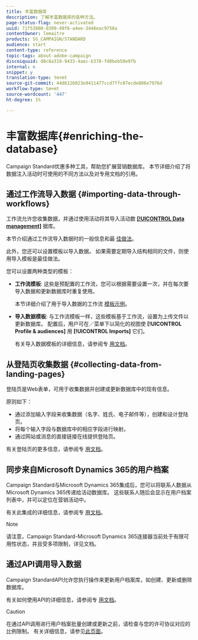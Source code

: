 ```yaml
---
title: 丰富数据库
description: 了解丰富数据库的各种方法。
page-status-flag: never-activated
uuid: 71f53808-0309-49f6-a4ee-3446eac9758a
contentOwner: lemaitre
products: SG_CAMPAIGN/STANDARD
audience: start
content-type: reference
topic-tags: about-adobe-campaign
discoiquuid: d8c8a318-9433-4aec-b378-fd0beb50e9fb
internal: n
snippet: y
translation-type: tm+mt
source-git-commit: 44d6126023e9411477ccd7ffc07ecde806e7976d
workflow-type: tm+mt
source-wordcount: '447'
ht-degree: 1%

---
```



# 丰富数据库{#enriching-the-database}

Campaign Standard优惠多种工具，帮助您扩展营销数据库。 本节详细介绍了将数据注入活动时可使用的不同方法以及对专用文档的引用。

## 通过工作流导入数据 {#importing-data-through-workflows}

工作流允许您收集数据，并通过使用活动将其导入活动数 [**[!UICONTROL Data management]**](../../automating/using/about-data-management-activities.md) 据库。

本节介绍通过工作流导入数据时的一般信息和最 [佳做法](../../automating/using/about-data-import-and-export.md)。

此外，您还可以设置模板以导入数据。 如果需要定期导入结构相同的文件，则使用导入模板是最佳做法。

您可以设置两种类型的模板：

* **工作流模板**: 这些是预配置的工作流，您可以根据需要设置一次，并在每次要导入数据和更新数据库时重复使用。

   本节详细介绍了用于导入数据的工作流 [模板示例](../../automating/using/creating-import-workflow-templates.md)。

* **导入数据模板**: 与工作流模板一样，这些模板基于工作流，设置为上传文件以更新数据库。 配置后，用户可在／菜单下以简化的视图使 **[!UICONTROL Profile & audiences]** 用 **[!UICONTROL Imports]** 它们。

   有关导入数据模板的详细信息，请参阅专 [用文档](../../automating/using/importing-data-with-import-templates.md)。

## 从登陆页收集数据 {#collecting-data-from-landing-pages}

登陆页是Web表单，可用于收集数据并创建或更新数据库中的现有信息。

原则如下：

* 通过添加输入字段来收集数据（名字、姓氏、电子邮件等），创建和设计登陆页。
* 将每个输入字段与数据库中的相应字段进行映射。
* 通过网站或消息的直接链接在线提供登陆页。

有关登陆页的更多信息，请参阅专 [用文档](../../channels/using/getting-started-with-landing-pages.md)。

## 同步来自Microsoft Dynamics 365的用户档案

Campaign Standard与Microsoft Dynamics 365集成后，您可以将联系人数据从Microsoft Dynamics 365传递给活动数据库。
这些联系人随后会显示在用户档案列表中，并可以定位在营销活动中。

有关此集成的详细信息，请参阅专 [用文档](../../integrating/using/working-with-campaign-standard-and-microsoft-dynamics-365.md)。

>[!NOTE]
>
>请注意，Campaign Standard-Microsoft Dynamics 365连接器当前处于有限可用性状态，并且受多项限制，详见文档。

## 通过API调用导入数据

Campaign StandardAPI允许您执行操作来更新用户档案库，如创建、更新或删除数据库。

有关如何使用API的详细信息，请参阅专 [用文档](../../api/using/get-started-apis.md)。

>[!CAUTION]
>
>在通过API调用进行用户档案批量创建或更新之前，请检查与您的许可协议对应的比例限制。 有关详细信息，请参见[此页面](https://helpx.adobe.com/legal/product-descriptions/campaign-standard.html#ITInfrastructureResourcesbyActiveProfilesTiers)。
